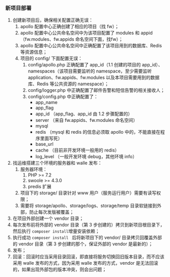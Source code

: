 ### 新项目部署

1. 创建新项目后，确保相关配置正确无误：
   1. apollo 配置中心正确创建了相应的项目（找 fw）；
   2. apollo 配置中心公共命名空间中为该项目配置了 modules 和 appid（fw.modules、fw.appids 命名空间下面，找fw）；
   3. apollo 配置中心公共命名空间中正确配置了该项目用到的数据库、Redis 等资源信息；
   4. 项目的 config/ 下面配置无误：
      1. config/apollo.php 正确配置了 app_id（1.1 创建的项目的 app_id）、namespaces（该项目需要监听的 namespace，至少需要监听 application、fw.appids、fw.modules 以及本项目需要用到的数据库、Redis 等公共资源的 namespace）；
      2. config/logger.php 中正确配置了邮件告警和短信告警的相关接收人；
      3. config/config.php 中正确配置了：
         - app_name
         - app_flag
         - app_id （app_flag、app_id 由 1.2 步骤配置的）
         - server （来自 fw.appids、fw.modules 命名空间）
         - mysql
         - redis （mysql 和 redis 的信息必须取 apollo 中的，不能直接在程序里面写死）
         - base_url
         - cache （目前非开发环境一般用的 redis）
         - log_level （一般开发环境 debug，其他环境 info）
2. 找运维搭建三个环境的服务器和 walle 发布：
   1. 服务器环境：
      1. PHP >= 7.2
      2. swoole >= 4.3.0
      3. predis 扩展
   2. 项目下的 storage/ 目录针对 www 用户（服务运行用户）需要有读写权限；
   3. 需要将 storage/apollo、storage/logs、storage/temp 目录软链接到外部，防止每次发版被覆盖；
3. 在项目外部创建一个 vendor 目录；
4. 每次发布前将外部的 vendor 目录（第 3 步创建的）拷贝到新项目根目录下，然后执行 `composer install`增量安装依赖；
5. 执行成功 `composer install ` 后将新项目下的 vendor/ 目录拷贝回覆盖外部的 vendor 目录（第 3 步创建的那个，保证外部的 vendor 是最新的）；
6. 发布；
7. 回滚：回滚时应当采用目录回滚，即直接将服务切换回旧版本目录，而不应该采用 walle 发布的方式，因为采用 walle 发布的方式，vendor 是无法回滚的，如果出现外部包的版本冲突，则会出问题；